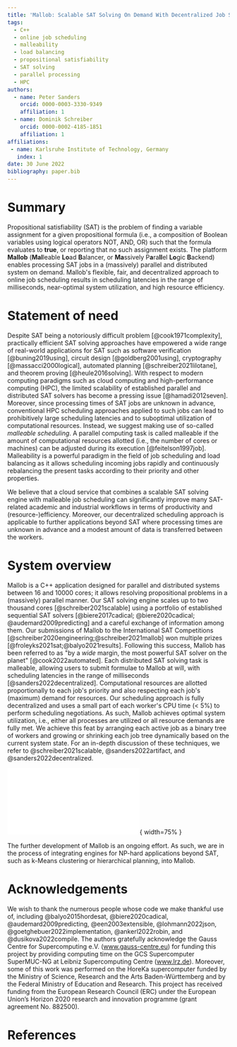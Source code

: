```yaml
---
title: 'Mallob: Scalable SAT Solving On Demand With Decentralized Job Scheduling'
tags:
  - C++
  - online job scheduling
  - malleability
  - load balancing
  - propositional satisfiability
  - SAT solving
  - parallel processing
  - HPC
authors:
  - name: Peter Sanders
    orcid: 0000-0003-3330-9349
    affiliation: 1
  - name: Dominik Schreiber
    orcid: 0000-0002-4185-1851
    affiliation: 1
affiliations:
 - name: Karlsruhe Institute of Technology, Germany
   index: 1
date: 30 June 2022
bibliography: paper.bib
---
```


# Summary

Propositional satisfiability (SAT) is the problem of finding a variable assignment for a given propositional formula (i.e., a composition of Boolean variables using logical operators NOT, AND, OR) such that the formula evaluates to **true**, or reporting that no such assignment exists. The platform **Mallob** (**Mal**leable **Lo**ad **B**alancer, or **Ma**ssively P**a**ra**ll**el **Lo**gic **B**ackend) enables processing SAT jobs in a (massively) parallel and distributed system on demand. Mallob's flexible, fair, and decentralized approach to online job scheduling results in scheduling latencies in the range of milliseconds, near-optimal system utilization, and high resource efficiency.

# Statement of need

Despite SAT being a notoriously difficult problem [@cook1971complexity], practically efficient SAT solving approaches have empowered a wide range of real-world applications for SAT such as software verification [@buning2019using], circuit design [@goldberg2001using], cryptography [@massacci2000logical], automated planning [@schreiber2021lilotane], and theorem proving [@heule2016solving].
With respect to modern computing paradigms such as cloud computing and high-performance computing (HPC), the limited scalability of established parallel and distributed SAT solvers has become a pressing issue [@hamadi2012seven].
Moreover, since processing times of SAT jobs are unknown in advance, conventional HPC scheduling approaches applied to such jobs can lead to prohibitively large scheduling latencies and to suboptimal utilization of computational resources. Instead, we suggest making use of so-called _malleable scheduling_. A parallel computing task is called malleable if the amount of computational resources allotted (i.e., the number of cores or machines) can be adjusted during its execution [@feitelson1997job]. Malleability is a powerful paradigm in the field of job scheduling and load balancing as it allows scheduling incoming jobs rapidly and continuously rebalancing the present tasks according to their priority and other properties. 

We believe that a cloud service that combines a scalable SAT solving engine with malleable job scheduling can significantly improve many SAT-related academic and industrial workflows in terms of productivity and (resource-)efficiency. Moreover, our decentralized scheduling approach is applicable to further applications beyond SAT where processing times are unknown in advance and a modest amount of data is transferred between the workers.

# System overview

Mallob is a C++ application designed for parallel and distributed systems between 16 and 10000 cores; it allows resolving propositional problems in a (massively) parallel manner. Our SAT solving engine scales up to two thousand cores [@schreiber2021scalable] using a portfolio of established sequential SAT solvers [@biere2017cadical; @biere2020cadical; @audemard2009predicting] and a careful exchange of information among them.
Our submissions of Mallob to the International SAT Competitions [@schreiber2020engineering;@schreiber2021mallob] won multiple prizes [@froleyks2021sat;@balyo2021results]. Following this success, Mallob has been referred to as "by a _wide_ margin, the most powerful SAT solver on the planet" [@cook2022automated].
Each distributed SAT solving task is malleable, allowing users to submit formulae to Mallob at will, with scheduling latencies in the range of milliseconds [@sanders2022decentralized]. Computational resources are allotted proportionally to each job's priority and also respecting each job's (maximum) demand for resources. Our scheduling approach is fully decentralized and uses a small part of each worker's CPU time (< 5%) to perform scheduling negotiations. As such, Mallob achieves optimal system utilization, i.e., either all processes are utilized or all resource demands are fully met. We achieve this feat by arranging each active job as a binary tree of workers and growing or shrinking each job tree dynamically based on the current system state.
For an in-depth discussion of these techniques, we refer to @schreiber2021scalable, @sanders2022artifact, and @sanders2022decentralized.

![Technology stack of Mallob.\label{fig:mallob-stack}](mallob_stack.pdf){ width=75% }

The further development of Mallob is an ongoing effort. As such, we are in the process of integrating engines for NP-hard applications beyond SAT, such as k-Means clustering or hierarchical planning, into Mallob.

# Acknowledgements

We wish to thank the numerous people whose code we make thankful use of, including @balyo2015hordesat, @biere2020cadical, @audemard2009predicting, @een2003extensible, @lohmann2022json, @goetghebuer2022implementation, @ankerl2022robin, and @dusikova2022compile.
The authors gratefully acknowledge the Gauss Centre for Supercomputing e.V. (www.gauss-centre.eu) for funding this project by providing computing time on the GCS Supercomputer SuperMUC-NG at Leibniz Supercomputing Centre (www.lrz.de). Moreover, some of this work was performed on the HoreKa supercomputer funded by the Ministry of Science, Research and the Arts Baden-Württemberg and by the Federal Ministry of Education and Research.
This project has received funding from the European Research Council (ERC) under the European Union’s Horizon 2020 research and innovation programme (grant agreement No. 882500).

# References 
